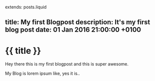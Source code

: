 extends: posts.liquid

title:   My first Blogpost
description: It's my first blog post
date:    01 Jan 2016 21:00:00 +0100
---
# {{ title }}

Hey there this is my first blogpost and this is super awesome.

My Blog is lorem ipsum like, yes it is..

